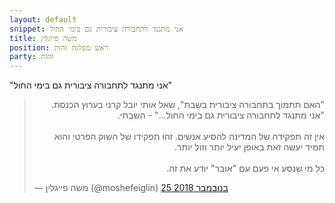 ```yaml
---
layout: default
snippet: אני מתנגד לתחבורה ציבורית גם בימי החול
title: משה פייגלין
position: ראש מפלגת זהות
party: זהות
---
```


"אני מתנגד לתחבורה ציבורית גם בימי החול"

<blockquote class="twitter-tweet" data-lang="he"><p lang="iw" dir="rtl">&quot;האם תתמוך בתחבורה ציבורית בשבת&quot;, שאל אותי יובל קרני בערוץ הכנסת. &quot;אני מתנגד לתחבורה ציבורית גם בימי החול...&quot; - השבתי.<br><br>אין זה תפקידה של המדינה להסיע אנשים. זהו תפקידו של השוק הפרטי והוא תמיד יעשה זאת באופן יעיל יותר וזול יותר.<br><br>כל מי שנסע אי פעם עם &quot;אובר&quot; יודע את זה.</p>&mdash; משה פייגלין (@moshefeiglin) <a href="https://twitter.com/moshefeiglin/status/1066597839340486656?ref_src=twsrc%5Etfw">25 בנובמבר 2018</a></blockquote> <script async src="https://platform.twitter.com/widgets.js" charset="utf-8"></script> 